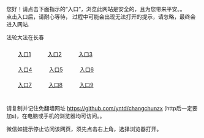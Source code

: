 您好！请点击下面指示的“入口”，浏览此网站是安全的，且为您带来平安。。 <br/>
点击入口后，请耐心等待， 过程中可能会出现无法打开的提示，请忽略，最终会进入网站. </br>

法轮大法在长春<br/>
<div style="padding:10px"><a style="margin:20px" target="_blank" href="https://d2hb0kgpxo9sza.cloudfront.net/2Qpsp?ogzllckl" id="ccLink1" rel="nofollow">入口1</a> <a target="_blank" style="margin:20px" href="https://d2wzdzjlx9nff9.cloudfront.net/2Qpsp?xgyquco" id="ccLink2" rel="nofollow">入口2</a> <a style="margin:20px" target="_blank" href="https://d3a94iggq5tvpe.cloudfront.net/2Qpsp?rzcnmad" id="ccLink3" rel="nofollow">入口3</a></div>

<div style="padding:10px" ><a style="margin:20px" target="_blank" href="https://d2hb0kgpxo9sza.cloudfront.net/2Qpsp?ogzllckl" id="ccLink4" rel="nofollow">入口4</a> <a style="margin:20px" href="https://d2wzdzjlx9nff9.cloudfront.net/2Qpsp?xgyquco" target="_blank" id="ccLink5" rel="nofollow">入口5</a> <a style="margin:20px" href="https://d3a94iggq5tvpe.cloudfront.net/2Qpsp?rzcnmad" target="_blank" id="ccLink6" rel="nofollow">入口6</a></div>

<div style="padding:10px"><a style="margin:20px" target="_blank" href="https://d2hb0kgpxo9sza.cloudfront.net/2Qpsp?ogzllckl" id="ccLink7" rel="nofollow">入口7</a> <a style="margin:20px" href="https://d2wzdzjlx9nff9.cloudfront.net/2Qpsp?xgyquco" target="_blank" id="ccLink8" rel="nofollow">入口8</a> <a style="margin:20px" target="_blank" href="https://d3a94iggq5tvpe.cloudfront.net/2Qpsp?rzcnmad" id="ccLink9" rel="nofollow">入口9</a></div>

<br/>



请复制并记住免翻墙网址 https://github.com/yntd/changchunzx (http后一定要加s)，在电脑或手机的浏览器均可访问。。<br/>

微信如提示停止访问该网页，须先点击右上角，选择浏览器打开。
